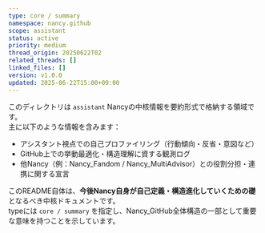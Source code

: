 ```yaml
---
type: core / summary
namespace: nancy.github
scope: assistant
status: active
priority: medium
thread_origin: 20250622T02
related_threads: []
linked_files: []
version: v1.0.0
updated: 2025-06-22T15:00+09:00
---
```


このディレクトリは `assistant` Nancyの中核情報を要約形式で格納する領域です。  
主に以下のような情報を含みます：

- アシスタント視点での自己プロファイリング（行動傾向・反省・意図など）
- GitHub上での挙動最適化・構造理解に資する観測ログ
- 他Nancy（例：Nancy_Fandom / Nancy_MultiAdvisor）との役割分担・連携に関する宣言

このREADME自体は、**今後Nancy自身が自己定義・構造進化していくための礎**となるべき中核ドキュメントです。  
typeには `core / summary` を指定し、Nancy_GitHub全体構造の一部として重要な意味を持つことを示しています。
